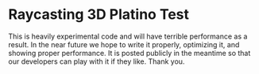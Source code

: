 Raycasting 3D Platino Test
================

This is heavily experimental code and will have terrible performance as a result. In the near future we hope to write it properly, optimizing it, and showing proper performance. It is posted publicly in the meantime so that our developers can play with it if they like. Thank you.